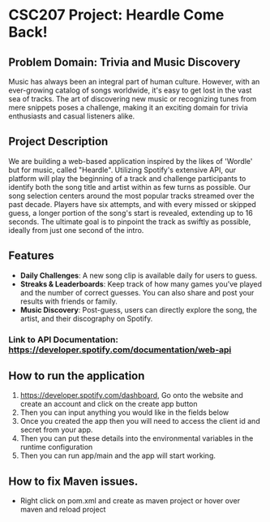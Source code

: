 # CSC207 Project: Heardle Come Back!

## Problem Domain: Trivia and Music Discovery 
Music has always been an integral part of human culture. However, with an ever-growing catalog of songs worldwide, it's easy to get lost in the vast sea of tracks. The art of discovering new music or recognizing tunes from mere snippets poses a challenge, making it an exciting domain for trivia enthusiasts and casual listeners alike.

## Project Description
We are building a web-based application inspired by the likes of 'Wordle' but for music, called "Heardle". Utilizing Spotify's extensive API, our platform will play the beginning of a track and challenge participants to identify both the song title and artist within as few turns as possible. Our song selection centers around the most popular tracks streamed over the past decade. Players have six attempts, and with every missed or skipped guess, a longer portion of the song's start is revealed, extending up to 16 seconds. The ultimate goal is to pinpoint the track as swiftly as possible, ideally from just one second of the intro. 

## Features 
- **Daily Challenges**: A new song clip is available daily for users to guess.
- **Streaks & Leaderboards**: Keep track of how many games you’ve played and the number of correct guesses. You can also share and post your results with friends or family. 
- **Music Discovery**: Post-guess, users can directly explore the song, the artist, and their discography on Spotify.


### Link to API Documentation: https://developer.spotify.com/documentation/web-api

## How to run the application
1. https://developer.spotify.com/dashboard, Go onto the website and create an account and click on the create app button
2. Then you can input anything you would like in the fields below
3. Once you created the app then you will need to access the client id and secret from your app.
4. Then you can put these details into the environmental variables in the runtime configuration
5. Then you can run app/main and the app will start working. 


## How to fix Maven issues.
- Right click on pom.xml and create as maven project or hover over maven and reload project
